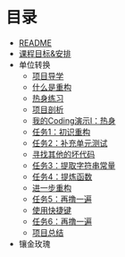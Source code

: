 # 目录

* [README](README.md)
* [课程目标&安排](content/goals.md)
* 单位转换
  * [项目导学](content/units/index.md)
  * [什么是重构](content/units/1-what-is-refactoring.md)
  * [热身练习](content/units/2-coding-practice.md)
  * [项目剖析](content/units/3-project-analyse.md)
  * [我的Coding演示I：热身](content/units/4-example-i.md)
  * [任务1：初识重构](content/units/5-first-impression.md)
  * [任务2：补充单元测试](content/units/6-add-more-unit-tests.md)
  * [寻找其他的坏代码](content/units/7-find-other-bad-smells.md)
  * [任务3：提取字符串常量](content/units/8-refactorings-extract-constants.md)
  * [任务4：提炼函数](content/units/9-refactorings-extract-functions.md)
  * [进一步重构](content/units/10-example-ii.md)
  * [任务5：再撸一遍](content/units/11-practice-again.md)
  * [使用快捷键](content/units/12-example-iii-use-ide-shortcuts.md)
  * [任务6：再撸一遍](content/units/13-practice-again.md)
  * [项目总结](content/units/14-project-summary.md)
* 镶金玫瑰
